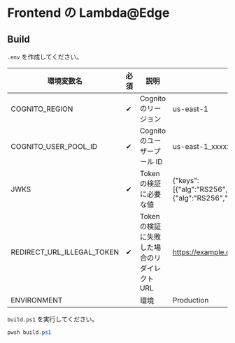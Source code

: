 # Frontend の Lambda@Edge

## Build

`.env` を作成してください。

| 環境変数名                 | 必須 | 説明                                         | 例                                                                                                                                                             |
| -------------------------- | ---- | -------------------------------------------- | -------------------------------------------------------------------------------------------------------------------------------------------------------------- |
| COGNITO_REGION             | ✔    | Cognito のリージョン                         | us-east-1                                                                                                                                                      |
| COGNITO_USER_POOL_ID       | ✔    | Cognito のユーザープール ID                  | us-east-1_xxxxxxxxx                                                                                                                                            |
| JWKS                       | ✔    | Token の検証に必要な値                       | {"keys":[{"alg":"RS256","e":"AQAB","kid":"abcd=","kty":"RSA","n":"abc","use":"sig"},{"alg":"RS256","e":"AQAB","kid":"abc","kty":"RSA","n":"abc","use":"sig"}]} |
| REDIRECT_URL_ILLEGAL_TOKEN | ✔    | Token の検証に失敗した場合のリダイレクト URL | <https://example.com/auth/>                                                                                                                                      |
| ENVIRONMENT                |      | 環境                                         | Production                                                                                                                                                     |

`build.ps1` を実行してください。

```powershell
pwsh build.ps1
```

